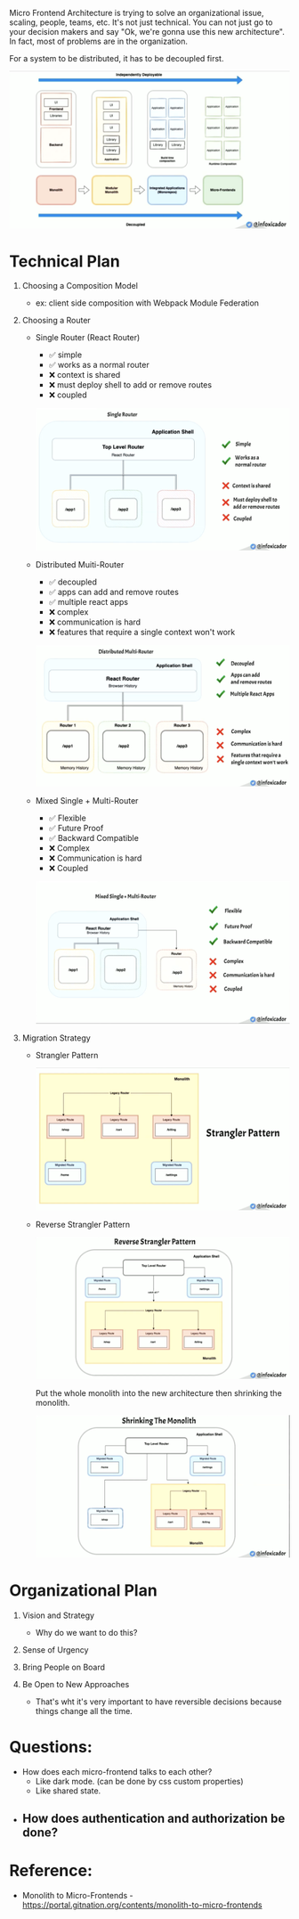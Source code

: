 Micro Frontend Architecture is trying to solve an organizational issue, scaling, people, teams, etc.
It's not just technical. You can not just go to your decision makers and say "Ok, we're gonna use this
new architecture". In fact, most of problems are in the organization.

For a system to be distributed, it has to be decoupled first.

![monolith to micro-frontends](../images/architecture-micro-frontend/monolith-to-micro-frontends.png)

# Technical Plan

1.  Choosing a Composition Model
    - ex: client side composition with Webpack Module Federation
2.  Choosing a Router

    - Single Router (React Router)

      - ✅ simple
      - ✅ works as a normal router
      - ❌ context is shared
      - ❌ must deploy shell to add or remove routes
      - ❌ coupled

      ![single router](../images/architecture-micro-frontend/single-router.png)

    - Distributed Muiti-Router

      - ✅ decoupled
      - ✅ apps can add and remove routes
      - ✅ multiple react apps
      - ❌ complex
      - ❌ communication is hard
      - ❌ features that require a single context won't work

      ![distributed multi-router](../images/architecture-micro-frontend/distributed-multi-router.png)

    - Mixed Single + Multi-Router

      - ✅ Flexible
      - ✅ Future Proof
      - ✅ Backward Compatible
      - ❌ Complex
      - ❌ Communication is hard
      - ❌ Coupled

      ![mixed router](../images/architecture-micro-frontend/mixed-router.png)

3.  Migration Strategy

    - Strangler Pattern

      ![strangler pattern](../images/architecture-micro-frontend/strangler-pattern.png)

    - Reverse Strangler Pattern

      ![reverse strangler pattern](../images/architecture-micro-frontend/reverse-strangler-pattern.png)

      Put the whole monolith into the new architecture then shrinking the monolith.

      ![shrinking the monolith](../images/architecture-micro-frontend/shrinking-the-monolith.png)

# Organizational Plan

1. Vision and Strategy

   - Why do we want to do this?

2. Sense of Urgency

3. Bring People on Board

4. Be Open to New Approaches

   - That's wht it's very important to have reversible decisions because things change all the time.

# Questions:

- How does each micro-frontend talks to each other?
  - Like dark mode. (can be done by css custom properties)
  - Like shared state.
- ## How does authentication and authorization be done?

# Reference:

- Monolith to Micro-Frontends - https://portal.gitnation.org/contents/monolith-to-micro-frontends
